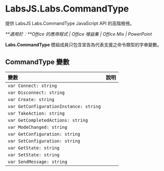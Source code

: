 
# LabsJS.Labs.CommandType
提供 LabsJS Labs.CommandType JavaScript API 的高階檢視。

 _**適用於︰**Office 的應用程式 | Office 增益集 | Office Mix | PowerPoint_

**Labs.CommandType** 模組成員只包含宣告為代表支援之命令類型的字串變數。

## CommandType 變數


|變數|說明|
|:-----|:-----|
| `var Connect: string`||
| `var Disconnect: string`||
| `var Create: string`||
| `var GetConfigurationInstance: string`||
| `var TakeAction: string`||
| `var GetCompletedActions: string`||
| `var ModeChanged: string`||
| `var GetConfiguration: string`||
| `var SetConfiguration: string`||
| `var GetState: string`||
| `var SetState: string`||
| `var SendMessage: string`||
